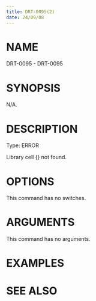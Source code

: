 ```yaml
---
title: DRT-0095(2)
date: 24/09/08
---
```


# NAME

DRT-0095 - DRT-0095

# SYNOPSIS

N/A.

# DESCRIPTION

Type: ERROR

Library cell {} not found.

# OPTIONS

This command has no switches.

# ARGUMENTS

This command has no arguments.

# EXAMPLES

# SEE ALSO
